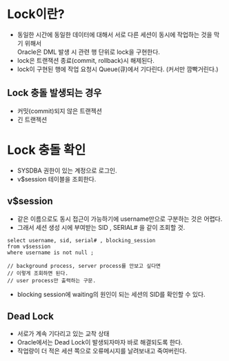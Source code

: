# Lock이란?
- 동일한 시간에 동일한 데이터에 대해서 서로 다른 세션이 동시에 작업하는 것을 막기 위해서<br>
  Oracle은 DML 발생 시 관련 행 단위로 lock을 구현한다.
- lock은 트랜잭션 종료(commit, rollback)시 해제된다.
- lock이 구현된 행에 작업 요청시 Queue(큐)에서 기다린다. (커서만 깜빡거린다.)


## Lock 충돌 발생되는 경우 
- 커밋(commit)되지 않은 트랜젝션
- 긴 트랜젝션 

# Lock 충돌 확인 
- SYSDBA 권한이 있는 계정으로 로그인. 
- v$session 테이블을 조회한다. 

## v$session
- 같은 이름으로도 동시 접근이 가능하기에 username만으로 구분하는 것은 어렵다.
- 그래서 세션 생성 시에 부여받는 SID , SERIAL# 을 같이 조회할 것.

```
select username, sid, serial# , blocking_session
from v$session
where username is not null ; 

// background process, server process를 안보고 싶다면 
// 이렇게 조회하면 된다. 
// user process만 출력하는 구문.

```
- blocking session에 waiting의 원인이 되는 세션의 SID를 확인할 수 있다. 

## Dead Lock
- 서로가 계속 기다리고 있는 교착 상태 
- Oracle에서는 Dead Lock이 발생되자마자 바로 해결되도록 한다. 
- 작업량이 더 적은 세션 쪽으로 오류메시지를 날려보내고 죽여버린다. 
